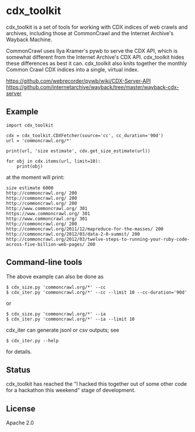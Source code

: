 # cdx_toolkit

cdx_toolkit is a set of tools for working with CDX indices of web
crawls and archives, including those at CommonCrawl and the Internet
Archive's Wayback Machine.

CommonCrawl uses Ilya Kramer's pywb to serve the CDX API, which is
somewhat different from the Internet Archive's CDX API. cdx_toolkit
hides these differences as best it can. cdx_toolkit also knits
together the monthly Common Crawl CDX indices into a single, virtual
index.

https://github.com/webrecorder/pywb/wiki/CDX-Server-API
https://github.com/internetarchive/wayback/tree/master/wayback-cdx-server

## Example

```
import cdx_toolkit

cdx = cdx_toolkit.CDXFetcher(source='cc', cc_duration='90d')
url = 'commoncrawl.org/*'

print(url, 'size estimate', cdx.get_size_estimate(url))

for obj in cdx.items(url, limit=10):
    print(obj)
```

at the moment will print:

```
size estimate 6000
http://commoncrawl.org/ 200
http://commoncrawl.org/ 200
http://commoncrawl.org/ 200
http://www.commoncrawl.org/ 301
https://www.commoncrawl.org/ 301
http://www.commoncrawl.org/ 301
http://commoncrawl.org/ 200
http://commoncrawl.org/2011/12/mapreduce-for-the-masses/ 200
http://commoncrawl.org/2012/03/data-2-0-summit/ 200
http://commoncrawl.org/2012/03/twelve-steps-to-running-your-ruby-code-across-five-billion-web-pages/ 200
```

## Command-line tools

The above example can also be done as

```
$ cdx_size.py 'commoncrawl.org/*' --cc
$ cdx_iter.py 'commoncrawl.org/*' --cc --limit 10 --cc-duration='90d'
```
or
```
$ cdx_size.py 'commoncrawl.org/*' --ia
$ cdx_iter.py 'commoncrawl.org/*' --ia --limit 10
```

cdx_iter can generate jsonl or csv outputs; see

```
$ cdx_iter.py --help
```

for details.

## Status

cdx_toolkit has reached the "I hacked this together out of some other
code for a hackathon this weekend" stage of development.

## License

Apache 2.0


